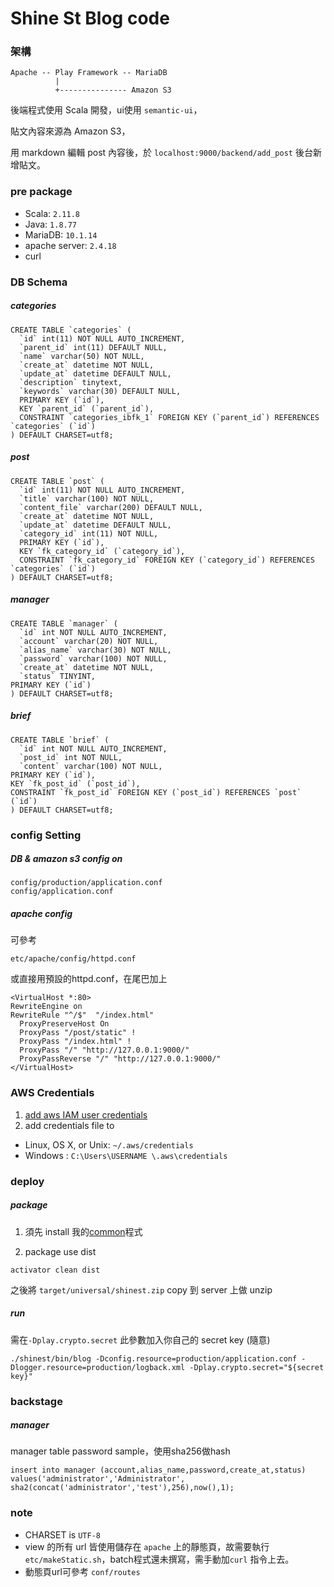 # Shine St Blog code
### 架構
```
Apache -- Play Framework -- MariaDB
          |
          +--------------- Amazon S3
```
後端程式使用 Scala 開發，ui使用 `semantic-ui`，

貼文內容來源為 Amazon S3，

用 markdown 編輯 post 內容後，於 `localhost:9000/backend/add_post` 後台新增貼文。

### pre package
* Scala: `2.11.8`
* Java: `1.8.77`
* MariaDB: `10.1.14`
* apache server: `2.4.18`
* curl

### DB Schema
##### categories
```
CREATE TABLE `categories` (
  `id` int(11) NOT NULL AUTO_INCREMENT,
  `parent_id` int(11) DEFAULT NULL,
  `name` varchar(50) NOT NULL,
  `create_at` datetime NOT NULL,
  `update_at` datetime DEFAULT NULL,
  `description` tinytext,
  `keywords` varchar(30) DEFAULT NULL,
  PRIMARY KEY (`id`),
  KEY `parent_id` (`parent_id`),
  CONSTRAINT `categories_ibfk_1` FOREIGN KEY (`parent_id`) REFERENCES `categories` (`id`)
) DEFAULT CHARSET=utf8;
```

##### post
```
CREATE TABLE `post` (
  `id` int(11) NOT NULL AUTO_INCREMENT,
  `title` varchar(100) NOT NULL,
  `content_file` varchar(200) DEFAULT NULL,
  `create_at` datetime NOT NULL,
  `update_at` datetime DEFAULT NULL,
  `category_id` int(11) NOT NULL,
  PRIMARY KEY (`id`),
  KEY `fk_category_id` (`category_id`),
  CONSTRAINT `fk_category_id` FOREIGN KEY (`category_id`) REFERENCES `categories` (`id`)
) DEFAULT CHARSET=utf8;
```

##### manager
```
CREATE TABLE `manager` (
  `id` int NOT NULL AUTO_INCREMENT,
  `account` varchar(20) NOT NULL,
  `alias_name` varchar(30) NOT NULL,
  `password` varchar(100) NOT NULL,
  `create_at` datetime NOT NULL,
  `status` TINYINT,
PRIMARY KEY (`id`)
) DEFAULT CHARSET=utf8;
```

##### brief
```
CREATE TABLE `brief` (
  `id` int NOT NULL AUTO_INCREMENT,
  `post_id` int NOT NULL,
  `content` varchar(100) NOT NULL,
PRIMARY KEY (`id`),
KEY `fk_post_id` (`post_id`),
CONSTRAINT `fk_post_id` FOREIGN KEY (`post_id`) REFERENCES `post` (`id`)
) DEFAULT CHARSET=utf8;
```


### config Setting
##### DB & amazon s3 config on
```
config/production/application.conf
config/application.conf
```

##### apache config
可參考
```
etc/apache/config/httpd.conf
```

或直接用預設的httpd.conf，在尾巴加上
```
<VirtualHost *:80>
RewriteEngine on
RewriteRule "^/$"  "/index.html"
  ProxyPreserveHost On
  ProxyPass "/post/static" !
  ProxyPass "/index.html" !
  ProxyPass "/" "http://127.0.0.1:9000/"
  ProxyPassReverse "/" "http://127.0.0.1:9000/"
</VirtualHost>

```

### AWS Credentials
1. [add aws IAM user credentials](http://docs.aws.amazon.com/AWSSdkDocsJava/latest/DeveloperGuide/getting-started-signup.html)
2. add credentials file to
 * Linux, OS X, or Unix: `~/.aws/credentials`
 * Windows : `C:\Users\USERNAME \.aws\credentials`


### deploy
##### package
1. 須先 install 我的[common](https://github.com/ShineSteven/common)程式

2. package use dist
```
activator clean dist
```
之後將 `target/universal/shinest.zip` copy 到 server 上做 unzip

##### run
需在`-Dplay.crypto.secret` 此參數加入你自己的 secret key (隨意)
```
./shinest/bin/blog -Dconfig.resource=production/application.conf -Dlogger.resource=production/logback.xml -Dplay.crypto.secret="${secret key}"
```

### backstage
##### manager
manager table password sample，使用sha256做hash
```
insert into manager (account,alias_name,password,create_at,status) values('administrator','Administrator', sha2(concat('administrator','test'),256),now(),1);
```

### note
* CHARSET is `UTF-8`
* view 的所有 url 皆使用儲存在 `apache` 上的靜態頁，故需要執行`etc/makeStatic.sh`，batch程式還未撰寫，需手動加`curl` 指令上去。
* 動態頁url可參考 `conf/routes`
